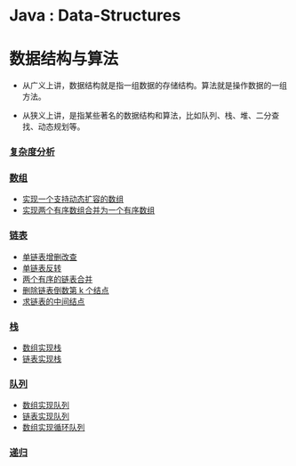 #  Java : Data-Structures 
# 数据结构与算法

- 从广义上讲，数据结构就是指一组数据的存储结构。算法就是操作数据的一组方法。

- 从狭义上讲，是指某些著名的数据结构和算法，比如队列、栈、堆、二分查找、动态规划等。


### [复杂度分析](docs/1、复杂度分析/学习笔记.md)

### [数组](docs/2、数组/学习笔记.md)
- [实现一个支持动态扩容的数组](src/com/learn/array/GenericArray.java)
- [实现两个有序数组合并为一个有序数组](src/com/learn/array/GenericArray.java)

### [链表](docs/3、链表/链表学习笔记.md)
- [单链表增删改查](src/com/learn/linkedlist/MyLinkedList.java)
- [单链表反转](src/com/learn/linkedlist/GenericLinkedList.java)
- [两个有序的链表合并](src/com/learn/linkedlist/GenericLinkedList.java)
- [删除链表倒数第 k 个结点](src/com/learn/linkedlist/GenericLinkedList.java)
- [求链表的中间结点](src/com/learn/linkedlist/GenericLinkedList.java)

 ### [栈](docs/4、栈/学习笔记.md) 
 - [数组实现栈](src/com/learn/stack/ArrayStack.java)
 - [链表实现栈](src/com/learn/stack/LinkedListStack.java) 
 
 ### [队列](docs/5、队列/学习笔记.md)
 - [数组实现队列](src/com/learn/queue/ArrayQueue.java)
 - [链表实现队列](src/com/learn/queue/LinkedListQueue.java)
 - [数组实现循环队列](src/com/learn/queue/CircularQueue.java)
 
 ### [递归](docs/6、递归/学习笔记.md)
